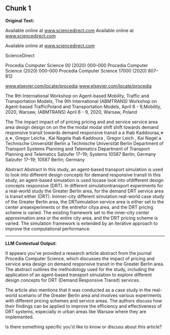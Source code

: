 ## Chunk 1

**Original Text:**

Available online at www.sciencedirect.com
Available online at www.sciencedirect.com

Available online at www.sciencedirect.com

ScienceDirect

Procedia Computer Science 00 (2020) 000–000
Procedia
Computer
Science
(2020)
000–000
Procedia
Computer
Science
17000
(2020)
807–812

www.elsevier.com/locate/procedia
www.elsevier.com/locate/procedia

The 9th International Workshop on Agent-based Mobility, Traffic and Transportation Models,
The 9th International (ABMTRANS)
Workshop on Agent-based
TrafficPoland
and Transportation Models,
April 6 - 9,Mobility,
2020, Warsaw,
(ABMTRANS) April 6 - 9, 2020, Warsaw, Poland

The
The impact
impact of
of pricing
pricing and
and service
service area
area design
design on
on the
the modal
modal shift
shift
towards
demand
responsive
transit
towards demand responsive transit
a
a
Ihab Kaddouraa,∗
a,∗, Gregor Leicha , Kai Nagela
Ihab Kaddoura
,
Gregor
Leich
,
Kai
Nagel
a
Technische Universität Berlin
a Technische Universität Berlin
Department of Transport
Systems Planning and Telematics
Department
of Transport
Planning
and Telematics
Salzufer
17–19; Systems
10587 Berlin;
Germany
Salzufer 17–19; 10587 Berlin; Germany

Abstract
Abstract
In this study, an agent-based transport simulation is used to look into different design concepts for demand responsive transit
In
this study,
an agent-based
simulation
is used tocase
look
into ofdifferent
design
concepts
responsive
(DRT). In different
simulationtransport
experiments
for a real-world
study
the Greater
Berlin
area, for
the demand
DRT service
area is transit
either
(DRT). Ininner-city
different simulation
real-world
case
study
of the
Greater
Berlin area,
the DRTsimulation
service area
is either
set to the
center areaexperiments
or the entirefor
citya area,
and the
DRT
pricing
scheme
is varied. The existing
framework
set
to the inner-city
center approximation
area or the entire
city area,
and the DRT
pricing scheme
is varied. The
simulation
framework
is extended
by an iterative
approach
to improve
the computational
performance.

---

**LLM Contextual Output:**

It appears you've provided a research article abstract from the journal Procedia Computer Science, which discusses the impact of pricing and service area design on demand responsive transit in the Greater Berlin area. The abstract outlines the methodology used for the study, including the application of an agent-based transport simulation to explore different design concepts for DRT (Demand Responsive Transit) services.

The article also mentions that it was conducted as a case study in the real-world scenario of the Greater Berlin area and involves various experiments with different pricing schemes and service areas. The authors discuss how their findings can be applied to improve the efficiency and effectiveness of DRT systems, especially in urban areas like Warsaw where they are implemented.

Is there something specific you'd like to know or discuss about this article?
